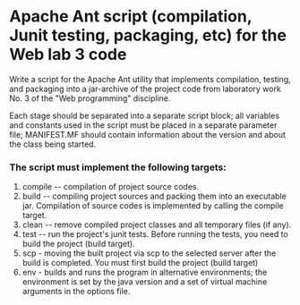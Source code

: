 # Apache Ant script (compilation, Junit testing, packaging, etc) for the Web lab 3 code

Write a script for the Apache Ant utility that implements compilation, testing, and packaging into a jar-archive of the project code from laboratory work No. 3 of the "Web programming" discipline.

Each stage should be separated into a separate script block; all variables and constants used in the script must be placed in a separate parameter file; MANIFEST.MF should contain information about the version and about the class being started.

### The script must implement the following targets:

1. compile -- compilation of project source codes.
2. build -- compiling project sources and packing them into an executable jar. Compilation of source codes is implemented by calling the compile target.
3. clean -- remove compiled project classes and all temporary files (if any).
4. test -- run the project's junit tests. Before running the tests, you need to build the project (build target).
5. scp - moving the built project via scp to the selected server after the build is completed. You must first build the project (build target)
6. env - builds and runs the program in alternative environments; the environment is set by the java version and a set of virtual machine arguments in the options file.
